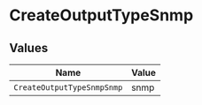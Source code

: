 # CreateOutputTypeSnmp


## Values

| Name                       | Value                      |
| -------------------------- | -------------------------- |
| `CreateOutputTypeSnmpSnmp` | snmp                       |